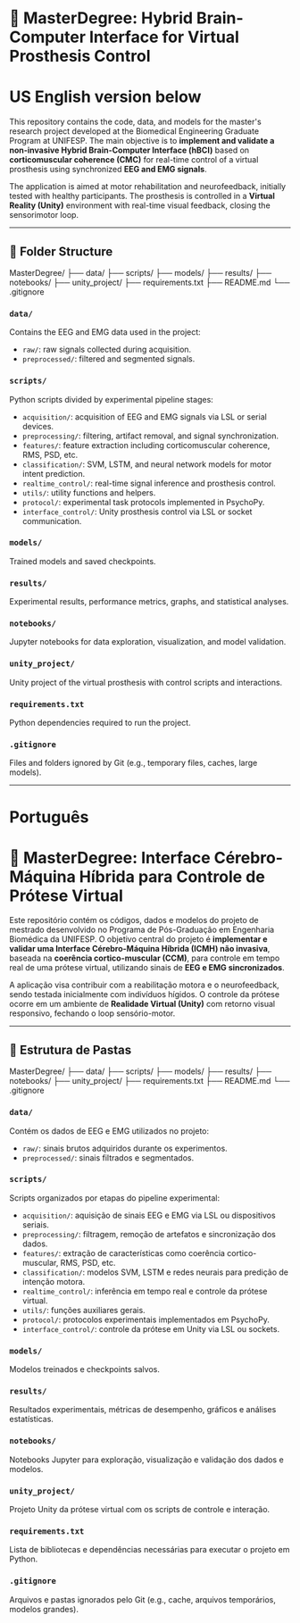 # 🧠 MasterDegree: Hybrid Brain-Computer Interface for Virtual Prosthesis Control

# **US English version below**

This repository contains the code, data, and models for the master's research project developed at the Biomedical Engineering Graduate Program at UNIFESP. The main objective is to **implement and validate a non-invasive Hybrid Brain-Computer Interface (hBCI)** based on **corticomuscular coherence (CMC)** for real-time control of a virtual prosthesis using synchronized **EEG and EMG signals**.

The application is aimed at motor rehabilitation and neurofeedback, initially tested with healthy participants. The prosthesis is controlled in a **Virtual Reality (Unity)** environment with real-time visual feedback, closing the sensorimotor loop.

---

## 📂 Folder Structure

MasterDegree/
├── data/
├── scripts/
├── models/
├── results/
├── notebooks/
├── unity_project/
├── requirements.txt
├── README.md
└── .gitignore



### `data/`
Contains the EEG and EMG data used in the project:
- `raw/`: raw signals collected during acquisition.
- `preprocessed/`: filtered and segmented signals.

### `scripts/`
Python scripts divided by experimental pipeline stages:
- `acquisition/`: acquisition of EEG and EMG signals via LSL or serial devices.
- `preprocessing/`: filtering, artifact removal, and signal synchronization.
- `features/`: feature extraction including corticomuscular coherence, RMS, PSD, etc.
- `classification/`: SVM, LSTM, and neural network models for motor intent prediction.
- `realtime_control/`: real-time signal inference and prosthesis control.
- `utils/`: utility functions and helpers.
- `protocol/`: experimental task protocols implemented in PsychoPy.
- `interface_control/`: Unity prosthesis control via LSL or socket communication.

### `models/`
Trained models and saved checkpoints.

### `results/`
Experimental results, performance metrics, graphs, and statistical analyses.

### `notebooks/`
Jupyter notebooks for data exploration, visualization, and model validation.

### `unity_project/`
Unity project of the virtual prosthesis with control scripts and interactions.

### `requirements.txt`
Python dependencies required to run the project.

### `.gitignore`
Files and folders ignored by Git (e.g., temporary files, caches, large models).

---

# **Português**

# 🧠 MasterDegree: Interface Cérebro-Máquina Híbrida para Controle de Prótese Virtual

Este repositório contém os códigos, dados e modelos do projeto de mestrado desenvolvido no Programa de Pós-Graduação em Engenharia Biomédica da UNIFESP. O objetivo central do projeto é **implementar e validar uma Interface Cérebro-Máquina Híbrida (ICMH) não invasiva**, baseada na **coerência cortico-muscular (CCM)**, para controle em tempo real de uma prótese virtual, utilizando sinais de **EEG e EMG sincronizados**.

A aplicação visa contribuir com a reabilitação motora e o neurofeedback, sendo testada inicialmente com indivíduos hígidos. O controle da prótese ocorre em um ambiente de **Realidade Virtual (Unity)** com retorno visual responsivo, fechando o loop sensório-motor.

---

## 📂 Estrutura de Pastas

MasterDegree/
├── data/
├── scripts/
├── models/
├── results/
├── notebooks/
├── unity_project/
├── requirements.txt
├── README.md
└── .gitignore

### `data/`
Contém os dados de EEG e EMG utilizados no projeto:
- `raw/`: sinais brutos adquiridos durante os experimentos.
- `preprocessed/`: sinais filtrados e segmentados.

### `scripts/`
Scripts organizados por etapas do pipeline experimental:
- `acquisition/`: aquisição de sinais EEG e EMG via LSL ou dispositivos seriais.
- `preprocessing/`: filtragem, remoção de artefatos e sincronização dos dados.
- `features/`: extração de características como coerência cortico-muscular, RMS, PSD, etc.
- `classification/`: modelos SVM, LSTM e redes neurais para predição de intenção motora.
- `realtime_control/`: inferência em tempo real e controle da prótese virtual.
- `utils/`: funções auxiliares gerais.
- `protocol/`: protocolos experimentais implementados em PsychoPy.
- `interface_control/`: controle da prótese em Unity via LSL ou sockets.

### `models/`
Modelos treinados e checkpoints salvos.

### `results/`
Resultados experimentais, métricas de desempenho, gráficos e análises estatísticas.

### `notebooks/`
Notebooks Jupyter para exploração, visualização e validação dos dados e modelos.

### `unity_project/`
Projeto Unity da prótese virtual com os scripts de controle e interação.

### `requirements.txt`
Lista de bibliotecas e dependências necessárias para executar o projeto em Python.

### `.gitignore`
Arquivos e pastas ignorados pelo Git (e.g., cache, arquivos temporários, modelos grandes).
